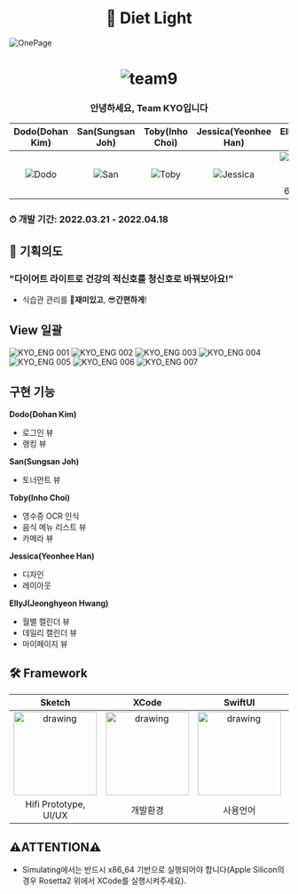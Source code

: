 # <div align = "center"> 🚥 Diet Light </div>

![OnePage](https://user-images.githubusercontent.com/96641477/163715287-c99eb024-7ba9-4806-ac9d-1928b842b4f8.jpeg)
# <div align = "center"> ![team9](https://user-images.githubusercontent.com/33242880/164224735-81bdceef-50ac-4422-b43e-4b00614c559f.gif)</div>


### <div align = "center">안녕하세요, **Team KYO**입니다</div>
|Dodo(Dohan Kim)|San(Sungsan Joh)|Toby(Inho Choi)|Jessica(Yeonhee Han)|EllyJ(Jeonghyeon Hwang)|
|:---:|:---:|:---:|:---:|:---:|
|![Dodo](https://user-images.githubusercontent.com/96641477/163712071-5e81ff56-2c25-4fd7-b54f-f889d6f9c6bc.png)|![San](https://user-images.githubusercontent.com/96641477/163712046-85122ebf-e811-4b5e-8931-8803becb9d3b.png)|![Toby](https://user-images.githubusercontent.com/96641477/163711975-c2a664cb-dd20-4759-ac09-2f9b1796dbec.png)|![Jessica](https://user-images.githubusercontent.com/96641477/163711978-5950e290-993c-4978-a5be-74f33f8653c3.PNG)|![CE2B4339-1FF7-4D4D-B7C4-69B913B9D361](https://user-images.githubusercontent.com/96641477/163712022-a1019f60-45ba-4921-8c8a-11d4330e9695.jpeg)|

### ⏱ 개발 기간: 2022.03.21 - 2022.04.18

## 📌 기획의도
### "다이어트 라이트로 건강의 적신호를 청신호로 바꿔보아요!"
- 식습관 관리를 🤩**재미있고**, 😎**간편하게**!
## View 일괄
![KYO_ENG 001](https://user-images.githubusercontent.com/96641477/163713688-3309e58f-3d59-478e-89c9-b3222d0dea3d.jpeg)
![KYO_ENG 002](https://user-images.githubusercontent.com/96641477/163713693-f91eab08-4a9d-4bc0-9c0b-2d6b8cd33bc6.jpeg)
![KYO_ENG 003](https://user-images.githubusercontent.com/96641477/163713695-e7237fa3-1203-4ec9-abf9-35ea12e03fae.jpeg)
![KYO_ENG 004](https://user-images.githubusercontent.com/96641477/163713696-53aff9e7-faf8-409b-959d-41ab2bda4655.jpeg)
![KYO_ENG 005](https://user-images.githubusercontent.com/96641477/163713697-cc5b9b9e-31e8-4cd0-ae0a-3e1a7efbf68e.jpeg)
![KYO_ENG 006](https://user-images.githubusercontent.com/96641477/163713699-3e2b4a6b-e5a3-44f2-a46a-358294bf1803.jpeg)
![KYO_ENG 007](https://user-images.githubusercontent.com/96641477/163713700-aab696c6-e2d9-4ca2-923a-9a89509caccf.jpeg)


## 구현 기능
**Dodo(Dohan Kim)**
- 로그인 뷰
- 랭킹 뷰

**San(Sungsan Joh)**
- 토너먼트 뷰

**Toby(Inho Choi)**
- 영수증 OCR 인식
- 음식 메뉴 리스트 뷰
- 카메라 뷰

**Jessica(Yeonhee Han)**
- 디자인
- 레이아웃

**EllyJ(Jeonghyeon Hwang)**
- 월별 캘린더 뷰
- 데일리 캘린더 뷰
- 마이페이지 뷰

## 🛠 Framework
|Sketch|XCode|SwiftUI|FireBase|GoogleMLKit|
|:--:|:--:|:--:|:--:|:--:|
|<img src="https://user-images.githubusercontent.com/96641477/163712663-41b31821-8195-4db1-ad34-fde624277278.png" alt="drawing" width="150"/>|<img src="https://user-images.githubusercontent.com/96641477/163712677-9e21db60-fe62-4b34-8970-8435f03badd1.png" alt="drawing" width="150"/>|<img src="https://user-images.githubusercontent.com/96641477/163712693-5e6bee24-2648-44bd-a76a-eeeab5eaf4b6.png" alt="drawing" width="150"/>|<img src="https://user-images.githubusercontent.com/96641477/163712736-c92f3422-0596-4800-9dc8-9ad3f55e6855.png" alt="drawing" width="150"/>|<img src="https://user-images.githubusercontent.com/96641477/163714235-0cf129cb-d426-40c2-8326-be378e528d8c.png" alt="drawing" width="150"/>|
|Hifi Prototype, UI/UX|개발환경|사용언어|유저 데이터 베이스|Optical Character Recognition|

## ⚠️ATTENTION⚠️
- Simulating에서는 반드시 x86_64 기반으로 실행되어야 합니다(Apple Silicon의 경우 Rosetta2 위에서 XCode를 실행시켜주세요).
